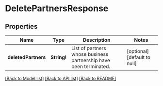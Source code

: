 # DeletePartnersResponse

## Properties
Name | Type | Description | Notes
------------ | ------------- | ------------- | -------------
**deletedPartners** | **String!** | List of partners whose business partnership have been terminated. | [optional] [default to null]

[[Back to Model list]](../README.md#documentation-for-models) [[Back to API list]](../README.md#documentation-for-api-endpoints) [[Back to README]](../README.md)


